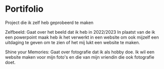 # Portifolio
Project die ik zelf heb geprobeerd te maken

Zelfbeeld: Gaat over het beeld dat ik heb in 2022/2023
In plaatst van de ik een powerpoint maak heb ik het verwerkt in een website om ook mijzelf een uitdaging te geven om te zien of het mij lukt een website te maken.

Shine your Memories: Gaat over fotografie dat ik als hobby doe.
Ik wil een website maken voor mijn foto's en die van mijn vriendin die ook fotografie doet.
